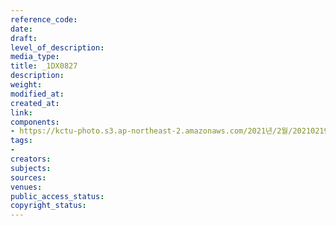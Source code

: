 ```yaml
---
reference_code: 
date: 
draft: 
level_of_description: 
media_type: 
title: _1DX0827
description: 
weight: 
modified_at: 
created_at: 
link: 
components:
- https://kctu-photo.s3.ap-northeast-2.amazonaws.com/2021년/2월/20210219_백기완+선생+발인.영결식.하관/송승현/_1DX0827.jpg
tags:
- 
creators: 
subjects: 
sources: 
venues: 
public_access_status: 
copyright_status: 
---
```

